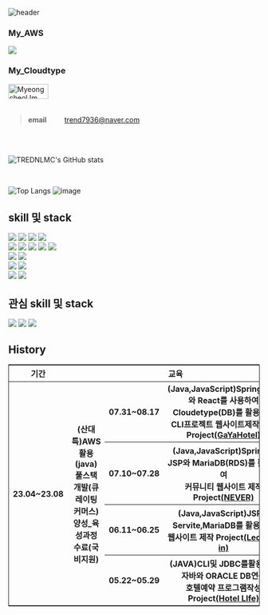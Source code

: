 ![header](https://capsule-render.vercel.app/api?type=rounded&color=auto&height=300&section=header&text=TrendLMCGithub&fontSize=90)

###  My_AWS
[<img src="https://img.shields.io/badge/amazonaws-232F3E?style=for-the-badge&logo=amazonaws&logoColor=white">](http://13.209.241.109:8080/)

### My_Cloudtype
<a href="https://github.com/TRENDLMC">
  <img src="https://img.shields.io/badge/CloudType-2196F3?style=for-the-badge&logo=&logoColor=white" alt="Myeongcheol Im" width="80" height="30">
</a>

<br/>
<br/>

> **email** 　　 trend7936@naver.com 
<br/>
<br/>



![TREDNLMC's GitHub stats](https://github-readme-stats.vercel.app/api?username=TRENDLMC&show_icons=true&theme=gruvbox)

<br>


![Top Langs](https://github-readme-stats.vercel.app/api/top-langs/?username=trendlmc&hide=html&layout=compact)
![image](https://github.com/TRENDLMC/TRENDLMC/assets/130523481/7fded56a-511a-4980-b517-d3270eaa09e5)





## skill 및 stack
<div>
<img src="https://img.shields.io/badge/java-007396?style=for-the-badge&logo=java&logoColor=white">
<img src="https://img.shields.io/badge/Serviet-2196F3?style=for-the-badge&logo=&logoColor=white">
<img src="https://img.shields.io/badge/spring-6DB33F?style=for-the-badge&logo=spring&logoColor=white">
<img src="https://img.shields.io/badge/springboot-6DB33F?style=for-the-badge&logo=springboot&logoColor=white">
</div>
<div>
<img src="https://img.shields.io/badge/html5-E34F26?style=for-the-badge&logo=html5&logoColor=white">
<img src="https://img.shields.io/badge/css3-1572B6?style=for-the-badge&logo=css3&logoColor=white">
<img src="https://img.shields.io/badge/JSp-2196F3?style=for-the-badge&logo=&logoColor=white">
<img src="https://img.shields.io/badge/javascript-F7DF1E?style=for-the-badge&logo=javascript&logoColor=black">
<img src="https://img.shields.io/badge/react-61DAFB?style=for-the-badge&logo=react&logoColor=black">
</div>
<div>
<img src="https://img.shields.io/badge/oracle-F80000?style=for-the-badge&logo=oracle&logoColor=white">
<img src="https://img.shields.io/badge/mariaDB-003545?style=for-the-badge&logo=mariaDB&logoColor=white">
</div>
<div>
<img src="https://img.shields.io/badge/amazonaws-232F3E?style=for-the-badge&logo=amazonaws&logoColor=white">
<img src="https://img.shields.io/badge/linux-FCC624?style=for-the-badge&logo=linux&logoColor=black">
</div>
<div>
<img src="https://img.shields.io/badge/github-181717?style=for-the-badge&logo=github&logoColor=white">
<img src="https://img.shields.io/badge/apache tomcat-F8DC75?style=for-the-badge&logo=apachetomcat&logoColor=white">
</div>

## 관심 skill 및 stack
<div>
<img src="https://img.shields.io/badge/flutter-02569B?style=for-the-badge&logo=flutter&logoColor=fff"/>
<img src="https://img.shields.io/badge/dart-0175C2?style=for-the-badge&logo=dart&logoColor=fff"/>
<img src="https://img.shields.io/badge/-C%23-000000?style=for-the-badge&logo=Csharp&logoColor=fff"/>
</div>


## History
 <table style="border: 1px solid;">
        <tr  >
            <th>기간</th>
            <th colspan="3">교육</th>
            <th>장소</th>
        </tr>
        <tr>
            <th rowspan="5">23.04~23.08</th>
            <th rowspan="5">(산대특)AWS 활용 (java)풀스택개발(큐레이팅커머스)양성_육성과정 수료(국비지원)</th>
            <th>07.31~08.17</th>
            <th>(Java,JavaScript)Springboot와 React를 사용하여Cloudetype(DB)를 활용하여<br>
                CLI프로젝트 웹사이트제작 제작 Project<a href="https://github.com/TRENDLMC/Gaya_Hotel_pro">(GaYaHotel</a>)</th>
            <th rowspan="5">안산이젠 컴퓨터 아카데미 &nbsp;&nbsp;&nbsp;&nbsp;&nbsp;&nbsp;&nbsp;&nbsp;&nbsp;&nbsp;&nbsp;</th>
        </tr>
        <tr>
            <th>07.10~07.28</th>
            <th>(Java,JavaScript)Spring과 JSP와 MariaDB(RDS)를 활용하여<br>
                커뮤니티 웹사이트 제작 Project<a href="https://github.com/TRENDLMC/SpringProject">(NEVER)</a></th>
        </tr>
        <tr>
            <th>06.11~06.25</th>
            <th>(Java,JavaScript)JSP와 Servite,MariaDB를 활용하여<br>
                웹사이트 제작 Project<a href="https://github.com/TRENDLMC/Servlet_JSP_WebSite">(Lecturer in)</a></th>
        </tr>
        <tr>
            <th>05.22~05.29</th>
            <th>(JAVA)CLI및 JDBC를활용하여 자바와 ORACLE DB연동<br>
                호텔예약 프로그램작성<br>
                Project<a href="https://github.com/TRENDLMC/HotelLife">(Hotel LIfe)</a></th>
        </tr>
    </table>






